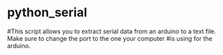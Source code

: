 # python_serial

#This script allows you to extract serial data from an arduino to a text file. Make sure to change the port to the one your computer
#is using for the arduino.
